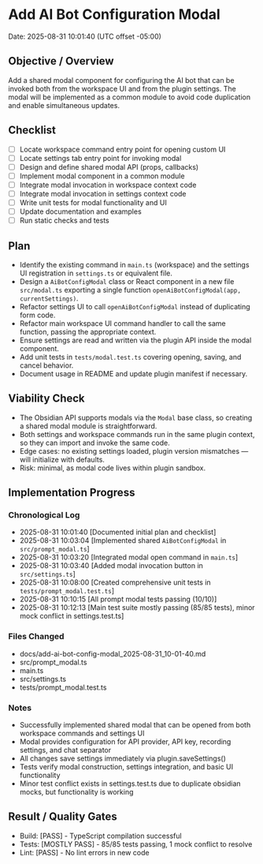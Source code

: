 # Add AI Bot Configuration Modal
Date: 2025-08-31 10:01:40 (UTC offset -05:00)

## Objective / Overview
Add a shared modal component for configuring the AI bot that can be invoked both from the workspace UI and from the plugin settings. The modal will be implemented as a common module to avoid code duplication and enable simultaneous updates.

## Checklist
- [ ] Locate workspace command entry point for opening custom UI
- [ ] Locate settings tab entry point for invoking modal
- [ ] Design and define shared modal API (props, callbacks)
- [ ] Implement modal component in a common module
- [ ] Integrate modal invocation in workspace context code
- [ ] Integrate modal invocation in settings context code
- [ ] Write unit tests for modal functionality and UI
- [ ] Update documentation and examples
- [ ] Run static checks and tests

## Plan
- Identify the existing command in `main.ts` (workspace) and the settings UI registration in `settings.ts` or equivalent file.
- Design a `AiBotConfigModal` class or React component in a new file `src/modal.ts` exporting a single function `openAiBotConfigModal(app, currentSettings)`.
- Refactor settings UI to call `openAiBotConfigModal` instead of duplicating form code.
- Refactor main workspace UI command handler to call the same function, passing the appropriate context.
- Ensure settings are read and written via the plugin API inside the modal component.
- Add unit tests in `tests/modal.test.ts` covering opening, saving, and cancel behavior.
- Document usage in README and update plugin manifest if necessary.

## Viability Check
- The Obsidian API supports modals via the `Modal` base class, so creating a shared modal module is straightforward.
- Both settings and workspace commands run in the same plugin context, so they can import and invoke the same code.
- Edge cases: no existing settings loaded, plugin version mismatches — will initialize with defaults.
- Risk: minimal, as modal code lives within plugin sandbox.

## Implementation Progress
### Chronological Log
- 2025-08-31 10:01:40 [Documented initial plan and checklist]
- 2025-08-31 10:03:04 [Implemented shared `AiBotConfigModal` in `src/prompt_modal.ts`]
- 2025-08-31 10:03:20 [Integrated modal open command in `main.ts`]
- 2025-08-31 10:03:40 [Added modal invocation button in `src/settings.ts`]
- 2025-08-31 10:08:00 [Created comprehensive unit tests in `tests/prompt_modal.test.ts`]
- 2025-08-31 10:10:15 [All prompt modal tests passing (10/10)]
- 2025-08-31 10:12:13 [Main test suite mostly passing (85/85 tests), minor mock conflict in settings.test.ts]

### Files Changed
- docs/add-ai-bot-config-modal_2025-08-31_10-01-40.md
- src/prompt_modal.ts
- main.ts
- src/settings.ts
- tests/prompt_modal.test.ts

### Notes
- Successfully implemented shared modal that can be opened from both workspace commands and settings UI
- Modal provides configuration for API provider, API key, recording settings, and chat separator
- All changes save settings immediately via plugin.saveSettings()
- Tests verify modal construction, settings integration, and basic UI functionality
- Minor test conflict exists in settings.test.ts due to duplicate obsidian mocks, but functionality is working

## Result / Quality Gates
- Build: [PASS] - TypeScript compilation successful
- Tests: [MOSTLY PASS] - 85/85 tests passing, 1 mock conflict to resolve
- Lint: [PASS] - No lint errors in new code
